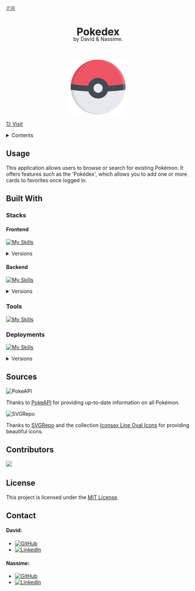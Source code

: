 <a href="https://github.com/Nassitch/pokedex/blob/main/README_FR.md">🇫🇷</a>

<div align="center">
  <h1 align="center">
    Pokedex
  </h1>
  <p style="margin-top: -25px">
    by David & Nassime.
  </p>
    <br />
    <br />
    <a href="https://pokedex.3a1d.com/">
      <img src="/frontend/src/assets/logos/pokeball.png" alt="Logo" width="150">
    </a>
</div>

<a href="https://pokedex.3a1d.com/">⎋ Visit</a>

<details>
<summary>Contents</summary>
<ol>
<li>
<a href="#about">About</a>
<ul>
<li><a href="#usage">Usage</a></li>
</ul>
</li>
<li><a href="#built-with">Built With</a></li>
<ul>
<li><a href="#stacks">Stacks</a></li>
<li><a href="#tools">Tools</a></li>
<li><a href="#deployments">Deployments</a></li>
</ul>
<li><a href="#sources">Sources</a></li>
<li><a href="#contributors">Contributors</a></li>
<li><a href="#license">License</a></li>
<li><a href="#contact">Contact</a></li>
</ol>

</details>

## Usage
This application allows users to browse or search for existing Pokémon. It offers features such as the 'Pokédex', which allows you to add one or more cards to favorites once logged in.

## Built With
### Stacks
#### Frontend
[![My Skills](https://skillicons.dev/icons?i=html,css,js,ts,angular)](https://skillicons.dev)
<details>
<summary>Versions</summary>
<ul>
<li>HTML v5</li>
<li>CSS v3</li>
<li>JavaScript ES2022</li>
<li>TypeScript v5.1</li>
<li>Angular v16</li>
</ul>
</details>

#### Backend
[![My Skills](https://skillicons.dev/icons?i=nodejs,nest,mysql,prisma)](https://skillicons.dev)
<details>
<summary>Versions</summary>
<ul>
<li>Node.js v20</li>
<li>Nest.js v9</li>
<li>MySQL v8</li>
<li>Prisma v5</li>
</ul>
</details>

### Tools
[![My Skills](https://skillicons.dev/icons?i=figma,postman,vscode,git,github,githubactions)](https://skillicons.dev)

### Deployments
[![My Skills](https://skillicons.dev/icons?i=linux,ubuntu,nginx,apache)](https://skillicons.dev)
<details>
<summary>Versions</summary>
<ul>
<li>Nginx v1.2.6</li>
<li>Apache v2.4</li>
</ul>
</details>

## Sources

<img src="https://pokeapi.co/static/pokeapi_256.3fa72200.png" alt="PokeAPI"  width="80" />
<p>Thanks to <a href="https://pokeapi.co/">PokeAPI</a> for providing up-to-date information on all Pokémon.</p>

<img src="https://www.svgrepo.com/logo.svg" alt="SVGRepo"  width="80" />
<p>Thanks to <a href="https://www.svgrepo.com/">SVGRepo</a> and the collection <a href="https://www.svgrepo.com/collection/iconsax-line-oval-icons/">Iconsax Line Oval Icons</a> for providing beautiful icons.</p>

## Contributors
<a href="https://github.com/Nassitch/pokedex/graphs/contributors"><img src="https://contrib.rocks/image?repo=Nassitch/pokedex" /></a>

## License
This project is licensed under the [MIT License](LICENSE).

## Contact
#### David:
* [![GitHub](https://img.shields.io/badge/😺-GitHub-1fa2ff?style=flat)](https://github.com/davidduranty)
* [![LinkedIn](https://img.shields.io/badge/📠-LinkedIn-1fa2ff?style=flat)](https://www.linkedin.com/in/david-duranty/)

#### Nassime:
* [![GitHub](https://img.shields.io/badge/😺-GitHub-1fa2ff?style=flat)](https://github.com/Nassitch)
* [![LinkedIn](https://img.shields.io/badge/📠-LinkedIn-1fa2ff?style=flat)](https://www.linkedin.com/in/nassime-harmach/)